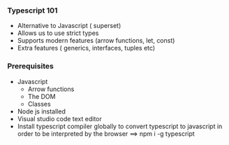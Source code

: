 ### Typescript 101
- Alternative to Javascript ( superset)
- Allows us to use strict types
- Supports modern features (arrow functions, let, const)
- Extra features ( generics, interfaces, tuples etc)

 ### Prerequisites
 - Javascript
    - Arrow functions
    - The DOM
    - Classes
- Node js installed
- Visual studio code text editor
- Install typescript compiler globally to convert typescript to javascript in order to be interpreted by the browser
==> npm i -g typescript

